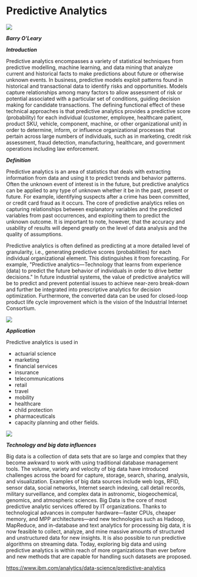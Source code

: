Predictive Analytics
==========================
![](https://www.enterrasolutions.com/media/Predictive-Analytics-04.png)

***Barry O'Leary***

***Introduction***

Predictive analytics encompasses a variety of statistical techniques from predictive modelling, machine learning, and data mining that analyze current and historical facts to make predictions about future or otherwise unknown events. In business, predictive models exploit patterns found in historical and transactional data to identify risks and opportunities. Models capture relationships among many factors to allow assessment of risk or potential associated with a particular set of conditions, guiding decision making for candidate transactions. The defining functional effect of these technical approaches is that predictive analytics provides a predictive score (probability) for each individual (customer, employee, healthcare patient, product SKU, vehicle, component, machine, or other organizational unit) in order to determine, inform, or influence organizational processes that pertain across large numbers of individuals, such as in marketing, credit risk assessment, fraud detection, manufacturing, healthcare, and government operations including law enforcement.

***Definition***

Predictive analytics is an area of statistics that deals with extracting information from data and using it to predict trends and behavior patterns. Often the unknown event of interest is in the future, but predictive analytics can be applied to any type of unknown whether it be in the past, present or future. For example, identifying suspects after a crime has been committed, or credit card fraud as it occurs. The core of predictive analytics relies on capturing relationships between explanatory variables and the predicted variables from past occurrences, and exploiting them to predict the unknown outcome. It is important to note, however, that the accuracy and usability of results will depend greatly on the level of data analysis and the quality of assumptions.

Predictive analytics is often defined as predicting at a more detailed level of granularity, i.e., generating predictive scores (probabilities) for each individual organizational element. This distinguishes it from forecasting. For example, "Predictive analytics—Technology that learns from experience (data) to predict the future behavior of individuals in order to drive better decisions." In future industrial systems, the value of predictive analytics will be to predict and prevent potential issues to achieve near-zero break-down and further be integrated into prescriptive analytics for decision optimization. Furthermore, the converted data can be used for closed-loop product life cycle improvement which is the vision of the Industrial Internet Consortium.

![](http://www.iotsworldcongress.com/wp-content/uploads/2016/03/IIC_logo_pic.png)

***Application***

Predictive analytics is used in
* actuarial science
* marketing
* financial services
* insurance
* telecommunications
* retail
* travel
* mobility
* healthcare
* child protection
* pharmaceuticals
* capacity planning and other fields.

![](https://lcolumbus.files.wordpress.com/2015/10/big-data-market-udpate.jpg)

***Technology and big data influences***

Big data is a collection of data sets that are so large and complex that they become awkward to work with using traditional database management tools. The volume, variety and velocity of big data have introduced challenges across the board for capture, storage, search, sharing, analysis, and visualization. Examples of big data sources include web logs, RFID, sensor data, social networks, Internet search indexing, call detail records, military surveillance, and complex data in astronomic, biogeochemical, genomics, and atmospheric sciences. Big Data is the core of most predictive analytic services offered by IT organizations. Thanks to technological advances in computer hardware—faster CPUs, cheaper memory, and MPP architectures—and new technologies such as Hadoop, MapReduce, and in-database and text analytics for processing big data, it is now feasible to collect, analyze, and mine massive amounts of structured and unstructured data for new insights. It is also possible to run predictive algorithms on streaming data. Today, exploring big data and using predictive analytics is within reach of more organizations than ever before and new methods that are capable for handling such datasets are proposed.

https://www.ibm.com/analytics/data-science/predictive-analytics 

